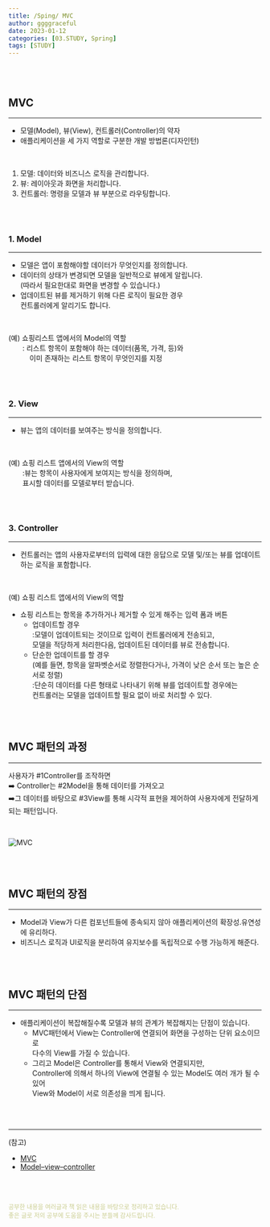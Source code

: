 ```yaml
---
title: /Sping/ MVC
author: ggggraceful
date: 2023-01-12
categories: [03.STUDY, Spring]
tags: [STUDY]
---
```


<br/>
<br/>

## MVC

---

- ️모델(Model), 뷰(View), 컨트롤러(Controller)의 약자
- 애플리케이션을 세 가지 역할로 구분한 개발 방법론(디자인턴)

<br/>

1. 모델: 데이터와 비즈니스 로직을 관리합니다.
2. 뷰: 레이아웃과 화면을 처리합니다.
3. 컨트롤러: 명령을 모델과 뷰 부분으로 라우팅합니다.

<br/>
<br/>

###  1. Model

---

- 모델은 앱이 포함해야할 데이터가 무엇인지를 정의합니다. 
- 데이터의 상태가 변경되면 모델을 일반적으로 뷰에게 알립니다.  
  (따라서 필요한대로 화면을 변경할 수 있습니다.)
- 업데이트된 뷰를 제거하기 위해 다른 로직이 필요한 경우  
  컨트롤러에게 알리기도 합니다.

<br/>

(예) 쇼핑리스트 앱에서의 Model의 역할  
　　: 리스트 항목이 포함해야 하는 데이터(품목, 가격, 등)와  
　　　이미 존재하는 리스트 항목이 무엇인지를 지정

<br/>
<br/>

### 2. View

---

- 뷰는 앱의 데이터를 보여주는 방식을 정의합니다.

<br/>

(예) 쇼핑 리스트 앱에서의 View의 역할  
　　:뷰는 항목이 사용자에게 보여지는 방식을 정의하며,  
　　표시할 데이터를 모델로부터 받습니다.

<br/>
<br/>

### 3. Controller

---

- 컨트롤러는 앱의 사용자로부터의 입력에 대한 응답으로 모델 및/또는 뷰를 업데이트하는 로직을 포함합니다.

<br/>

(예) 쇼핑 리스트 앱에서의 View의 역할
  - 쇼핑 리스트는 항목을 추가하거나 제거할 수 있게 해주는 입력 폼과 버튼
    - 업데이트할 경우  
      :모델이 업데이트되는 것이므로 입력이 컨트롤러에게 전송되고,  
       모델을 적당하게 처리한다음, 업데이트된 데이터를 뷰로 전송합니다.
    - 단순한 업데이트를 할 경우  
      (예를 들면, 항목을 알파벳순서로 정렬한다거나, 가격이 낮은 순서 또는 높은 순서로 정렬)  
      :단순히 데이터를 다른 형태로 나타내기 위해 뷰를 업데이트할 경우에는  
        컨트롤러는 모델을 업데이트할 필요 없이 바로 처리할 수 있다.
    

<br/>
<br/>

## MVC 패턴의 과정

---

사용자가 #1Controller를 조작하면  
➡️ Controller는 #2Model을 통해 데이터를 가져오고  
➡️그 데이터를 바탕으로 #3View를 통해 시각적 표현을 제어하여 사용자에게 전달하게 되는 패턴입니다.

<br/>

![MVC](https://user-images.githubusercontent.com/109974940/212309281-531784df-cd81-4710-99a7-08d564dca308.png)


<br/>
<br/>

## MVC 패턴의 장점
---

- Model과 View가 다른 컴포넌트들에 종속되지 않아 애플리케이션의 확장성.유연성에 유리하다.
- 비즈니스 로직과 UI로직을 분리하여 유지보수를 독립적으로 수행 가능하게 해준다.

<br/>
<br/>

## MVC 패턴의 단점

---

- 애플리케이션이 복잡해질수록 모델과 뷰의 관계가 복잡해지는 단점이 있습니다.  
  - MVC패턴에서 View는 Controller에 연결되어 화면을 구성하는 단위 요소이므로  
    다수의 View를 가질 수 있습니다.  
  - 그리고 Model은 Controller를 통해서 View와 연결되지만,  
    Controller에 의해서 하나의 View에 연결될 수 있는 Model도 여러 개가 될 수 있어  
    View와 Model이 서로 의존성을 띄게 됩니다.  

<br/>
<br/>

---

(참고)

- [MVC](https://developer.mozilla.org/ko/docs/Glossary/MVC#%EB%AA%A8%EB%8D%B8_%EB%B7%B0_%EC%BB%A8%ED%8A%B8%EB%A1%A4%EB%9F%AC_%EC%98%88%EC%8B%9C)
- [Model–view–controller](https://ko.wikipedia.org/wiki/%EB%AA%A8%EB%8D%B8-%EB%B7%B0-%EC%BB%A8%ED%8A%B8%EB%A1%A4%EB%9F%AC)

<br/>
<br/>

<span style="font-size: 12px; color:  #cbce91"> 공부한 내용을 여러글과 책 읽은 내용을 바탕으로 정리하고 있습니다.</span>  
<span style="font-size: 12px; color:  #cbce91"> 좋은 글로 저의 공부에 도움을 주시는 분들께 감사드립니다. </span>

<!--

❤️면접예상질문 ❤️

-->
